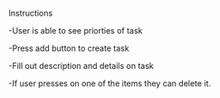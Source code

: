 Instructions

-User is able to see priorties of task

-Press add button to create task

-Fill out description and details on task

-If user presses on one of the items they can delete it.
